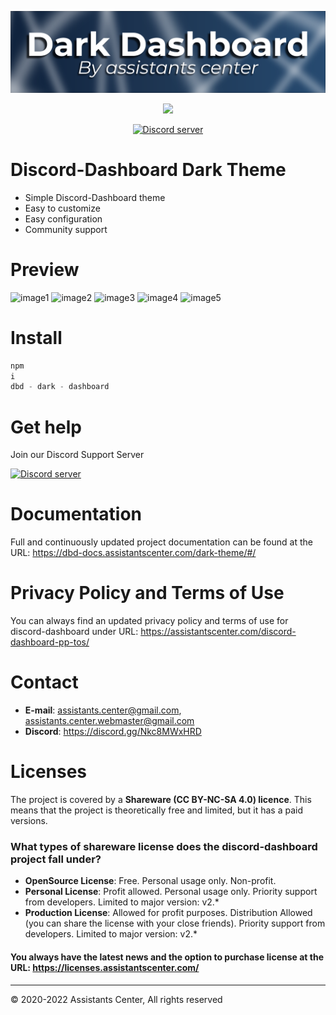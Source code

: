 ![Banner](./DarkBanner.png)

<p align="center"><img src="https://nodei.co/npm/dbd-dark-dasboard.png"></p>
<p align="center"><a href="https://discord.gg/Nkc8MWxHRD"> <img src="https://discordapp.com/api/guilds/803034737261936670/widget.png" alt="Discord server"/></a></p>

# Discord-Dashboard Dark Theme

- Simple Discord-Dashboard theme
- Easy to customize
- Easy configuration
- Community support

# Preview

![image1](https://i.imgur.com/33sk9Gi.png)
![image2](https://imgur.com/2Lu0dtH.png)
![image3](https://imgur.com/cryZKZh.png)
![image4](https://i.imgur.com/BSYQiXW.png)
![image5](https://i.imgur.com/cZmoHl9.png)

# Install

```js
npm
i
dbd - dark - dashboard
```

# Get help

Join our Discord Support Server

<a href="https://discord.gg/Nkc8MWxHRD"> <img src="https://discordapp.com/api/guilds/803034737261936670/widget.png" alt="Discord server"/></a>

# Documentation

Full and continuously updated project documentation can be found at the URL: https://dbd-docs.assistantscenter.com/dark-theme/#/
# Privacy Policy and Terms of Use

You can always find an updated privacy policy and terms of use for discord-dashboard under
URL: https://assistantscenter.com/discord-dashboard-pp-tos/

# Contact

- **E-mail**: assistants.center@gmail.com, assistants.center.webmaster@gmail.com
- **Discord**: https://discord.gg/Nkc8MWxHRD

# Licenses

The project is covered by a **Shareware (CC BY-NC-SA 4.0) licence**. This means that the project is theoretically free
and limited, but it has a paid versions.

### What types of shareware license does the discord-dashboard project fall under?

- **OpenSource License**: Free. Personal usage only. Non-profit.
- **Personal License**: Profit allowed. Personal usage only. Priority support from developers. Limited to major version:
  v2.*
- **Production License**: Allowed for profit purposes. Distribution Allowed (you can share the license with your close
  friends). Priority support from developers. Limited to major version: v2.*

#### You always have the latest news and the option to purchase license at the URL: https://licenses.assistantscenter.com/

<hr>

© 2020-2022 Assistants Center, All rights reserved
